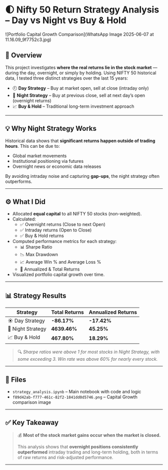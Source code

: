 # 🌓 Nifty 50 Return Strategy Analysis – Day vs Night vs Buy & Hold

![Portfolio Capital Growth Comparison](WhatsApp Image 2025-06-07 at 11.16.09_9f7752c3.jpg)

## 📌 Overview

This project investigates **where the real returns lie in the stock market** — during the day, overnight, or simply by holding. Using NIFTY 50 historical data, I tested three distinct strategies over the last 15 years:

- 🕘 **Day Strategy** – Buy at market open, sell at close (intraday only)
- 🌙 **Night Strategy** – Buy at previous close, sell at next day’s open (overnight returns)
- 📈 **Buy & Hold** – Traditional long-term investment approach

---

## 💡 Why Night Strategy Works

Historical data shows that **significant returns happen outside of trading hours**. This can be due to:
- Global market movements
- Institutional positioning via futures
- Overnight news or economic data releases

By avoiding intraday noise and capturing **gap-ups**, the night strategy often outperforms.

---

## ⚙️ What I Did

- Allocated **equal capital** to all NIFTY 50 stocks (non-weighted).
- Calculated:
  - ✅ Overnight returns (Close to next Open)
  - ✅ Intraday returns (Open to Close)
  - ✅ Buy & Hold returns
- Computed performance metrics for each strategy:
  - 📊 Sharpe Ratio
  - 📉 Max Drawdown
  - 📈 Average Win % and Average Loss %
  - 📅 Annualized & Total Returns
- Visualized portfolio capital growth over time.

---

## 📊 Strategy Results

| Strategy         | Total Returns | Annualized Returns |
|------------------|---------------|---------------------|
| ☀️ Day Strategy   | **-86.17%**   | **-17.42%**         |
| 🌙 Night Strategy | **4639.46%**  | **45.25%**          |
| 📈 Buy & Hold     | **467.80%**   | **18.29%**          |

> 🔍 *Sharpe ratios were above 1 for most stocks in Night Strategy, with some exceeding 3. Win rate was above 60% for nearly every stock.*

---

## 📁 Files

- `strategy_analysis.ipynb` – Main notebook with code and logic
- `f89d42ab-f777-461c-82f2-1841dd0d5746.png` – Capital Growth comparison image

---

## ✅ Key Takeaway

> 💰 **Most of the stock market gains occur when the market is closed.**  
>  
> This analysis shows that **overnight positions consistently outperformed** intraday trading and long-term holding, both in terms of raw returns and risk-adjusted performance.

---

